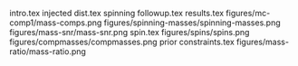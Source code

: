 intro.tex
injected dist.tex
spinning followup.tex
results.tex
figures/mc-comp1/mass-comps.png
figures/spinning-masses/spinning-masses.png
figures/mass-snr/mass-snr.png
spin.tex
figures/spins/spins.png
figures/compmasses/compmasses.png
prior constraints.tex
figures/mass-ratio/mass-ratio.png
